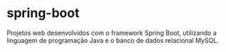 # spring-boot
 Projetos web desenvolvidos com o framework Spring Boot, utilizando a linguagem de programação Java e o banco de dados relacional MySQL.
